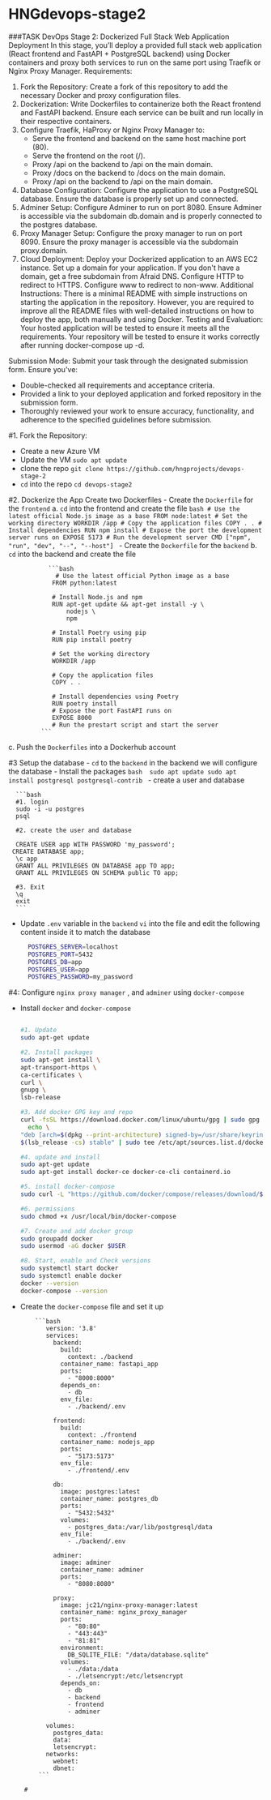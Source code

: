 # HNGdevops-stage2

###TASK 
DevOps Stage 2: Dockerized Full Stack Web Application Deployment
In this stage, you’ll deploy a provided full stack web application (React frontend and FastAPI + PostgreSQL backend) using Docker containers and proxy both services to run on the same port using Traefik or Nginx Proxy Manager.
Requirements:
1. Fork the Repository:
   Create a fork of this repository to add the necessary Docker and proxy configuration files.
2. Dockerization:
   Write Dockerfiles to containerize both the React frontend and FastAPI backend. Ensure each service can be built and run locally in their respective containers.
3. Configure Traefik, HaProxy or Nginx Proxy Manager to:
   - Serve the frontend and backend on the same host machine port (80).
   - Serve the frontend on the root (/).
   - Proxy /api on the backend to /api on the main domain.
   - Proxy /docs on the backend to /docs on the main domain.
   - Proxy /api on the backend to /api on the main domain.
4. Database Configuration:
   Configure the application to use a PostgreSQL database. Ensure the database is properly set up and connected.
5. Adminer Setup:
   Configure Adminer to run on port 8080. Ensure Adminer is accessible via the subdomain db.domain and is properly connected to the postgres database.
6. Proxy Manager Setup:
   Configure the proxy manager to run on port 8090. Ensure the proxy manager is accessible via the subdomain proxy.domain.
7. Cloud Deployment:
   Deploy your Dockerized application to an AWS EC2 instance. Set up a domain for your application. If you don't have a domain, get a free subdomain from Afraid DNS. Configure HTTP to redirect to HTTPS. Configure www to redirect to non-www.
Additional Instructions:
There is a minimal README with simple instructions on starting the application in the repository. However, you are required to improve all the README files with well-detailed instructions on how to deploy the app, both manually and using Docker.
Testing and Evaluation:
Your hosted application will be tested to ensure it meets all the requirements. Your repository will be tested to ensure it works correctly after running docker-compose up -d.

Submission Mode:
Submit your task through the designated submission form. Ensure you've:
- Double-checked all requirements and acceptance criteria.
- Provided a link to your deployed application and forked repository in the submission form.
- Thoroughly reviewed your work to ensure accuracy, functionality, and adherence to the specified guidelines before submission.



#1. Fork the Repository:
   
   - Create a new Azure VM
   - Update the VM `sudo apt update`
   - clone the repo `git clone https://github.com/hngprojects/devops-stage-2`
   - `cd` into the repo `cd devops-stage2`

#2. Dockerize the App
    Create two Dockerfiles
      - Create the `Dockerfile` for the `frontend`
          a. `cd` into the frontend and create the file
            ```bash
            # Use the latest official Node.js image as a base
            FROM node:latest
            # Set the working directory
            WORKDIR /app
            # Copy the application files
            COPY . .
            # Install dependencies
            RUN npm install
            # Expose the port the development server runs on
            EXPOSE 5173
            # Run the development server
            CMD ["npm", "run", "dev", "--", "--host"]
            ```
       - Create the  `Dockerfile` for the `backend`
     b. `cd` into the backend and create the file
         
               ```bash
                 # Use the latest official Python image as a base
                FROM python:latest
                
                # Install Node.js and npm
                RUN apt-get update && apt-get install -y \
                    nodejs \
                    npm
                
                # Install Poetry using pip
                RUN pip install poetry
                
                # Set the working directory
                WORKDIR /app
                
                # Copy the application files
                COPY . .
                
                # Install dependencies using Poetry
                RUN poetry install
                # Expose the port FastAPI runs on
                EXPOSE 8000
                # Run the prestart script and start the server
             ```
   c. Push the `Dockerfiles` into a Dockerhub account
   
#3 Setup the database
     - `cd` to the `backend`
     in the backend we will configure the database
     - Install the packages 
         ```bash 
        sudo apt update
        sudo apt install postgresql postgresql-contrib
        ```
      - create a user and database
      
      ```bash
      #1. login
      sudo -i -u postgres
      psql
      
      #2. create the user and database
      
      CREATE USER app WITH PASSWORD 'my_password';
     CREATE DATABASE app;
      \c app
      GRANT ALL PRIVILEGES ON DATABASE app TO app;
      GRANT ALL PRIVILEGES ON SCHEMA public TO app;
      
      #3. Exit
      \q
      exit
      ```
  - Update `.env` variable in the `backend`
    `vi` into the file and edit the following content inside it to match the database
      ```bash
        POSTGRES_SERVER=localhost
        POSTGRES_PORT=5432
        POSTGRES_DB=app
        POSTGRES_USER=app
        POSTGRES_PASSWORD=my_password
      ```
#4: Configure `nginx proxy manager` , and `adminer` using `docker-compose`

  - Install `docker` and `docker-compose`
    
    ```bash

    #1. Update
    sudo apt-get update

    #2. Install packages
    sudo apt-get install \
    apt-transport-https \
    ca-certificates \
    curl \
    gnupg \
    lsb-release

    #3. Add docker GPG key and repo
    curl -fsSL https://download.docker.com/linux/ubuntu/gpg | sudo gpg --dearmor -o /usr/share/keyrings/docker-archive-keyring.gpg
      echo \
    "deb [arch=$(dpkg --print-architecture) signed-by=/usr/share/keyrings/docker-archive-keyring.gpg] https://download.docker.com/linux/ubuntu \
    $(lsb_release -cs) stable" | sudo tee /etc/apt/sources.list.d/docker.list > /dev/null

    #4. update and install
    sudo apt-get update
    sudo apt-get install docker-ce docker-ce-cli containerd.io

    #5. install docker-compose
    sudo curl -L "https://github.com/docker/compose/releases/download/$(curl -s https://api.github.com/repos/docker/compose/releases/latest | grep -Po '"tag_name": "\K.*?(?=")')/docker-compose-$(uname -s)-$(uname -m)" -o /usr/local/bin/docker-compose

    #6. permissions
    sudo chmod +x /usr/local/bin/docker-compose

    #7. Create and add docker group
    sudo groupadd docker
    sudo usermod -aG docker $USER

    #8. Start, enable and Check versions
    sudo systemctl start docker
    sudo systemctl enable docker
    docker --version
    docker-compose --version
    ```
    
 - Create the `docker-compose` file and set it up
    
           ```bash
              version: '3.8'
              services:
                backend:
                  build:
                    context: ./backend
                  container_name: fastapi_app
                  ports:
                    - "8000:8000"
                  depends_on:
                    - db
                  env_file:
                    - ./backend/.env
              
                frontend:
                  build:
                    context: ./frontend
                  container_name: nodejs_app
                  ports:
                    - "5173:5173"
                  env_file:
                    - ./frontend/.env
              
                db:
                  image: postgres:latest
                  container_name: postgres_db
                  ports:
                    - "5432:5432"
                  volumes:
                    - postgres_data:/var/lib/postgresql/data
                  env_file:
                    - ./backend/.env
              
                adminer:
                  image: adminer
                  container_name: adminer
                  ports:
                    - "8080:8080"
              
                proxy:
                  image: jc21/nginx-proxy-manager:latest
                  container_name: nginx_proxy_manager
                  ports:
                    - "80:80"
                    - "443:443"
                    - "81:81"
                  environment:
                    DB_SQLITE_FILE: "/data/database.sqlite"
                  volumes:
                    - ./data:/data
                    - ./letsencrypt:/etc/letsencrypt
                  depends_on:
                    - db
                    - backend
                    - frontend
                    - adminer
              
              volumes:
                postgres_data:
                data:
                letsencrypt:
              networks:
                webnet:
                dbnet:
            ```     

        #

